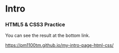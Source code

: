 # Intro

### HTML5 & CSS3 Practice

You can see the result at the bottom link.

https://pm1100tm.github.io/my-intro-page-html-css/

